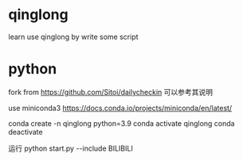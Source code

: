 # qinglong

learn use qinglong by write some script

# python

fork from https://github.com/Sitoi/dailycheckin
可以参考其说明

use miniconda3
https://docs.conda.io/projects/miniconda/en/latest/

conda create -n qinglong python=3.9
conda activate qinglong
conda deactivate

运行
python start.py --include BILIBILI
